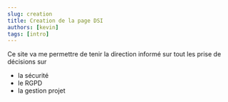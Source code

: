 ```yaml
---
slug: creation
title: Creation de la page DSI
authors: [kevin]
tags: [intro]
---
```


Ce site va me permettre de tenir la direction informé sur tout les prise de décisions sur

- la sécurité
- le RGPD
- la gestion projet
